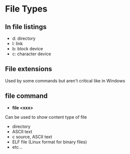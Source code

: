 # File Types

## In file listings

- d: directory
- l: link
- b: block device
- c: character device

## File extensions

Used by some commands but aren't critical like in Windows

## file command

- **file \<xxx>**

Can be used to show content type of file

- directory
- ASCII text
- c source, ASCII text
- ELF file (Linux format for binary files)
- etc...

